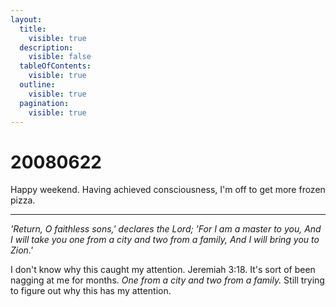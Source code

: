 ```yaml
---
layout:
  title:
    visible: true
  description:
    visible: false
  tableOfContents:
    visible: true
  outline:
    visible: true
  pagination:
    visible: true
---
```


# 20080622

Happy weekend. Having achieved consciousness, I'm off to get more frozen pizza.

***

_'Return, O faithless sons,' declares the Lord; 'For I am a master to you, And I will take you one from a city and two from a family, And I will bring you to Zion.'_

I don't know why this caught my attention. Jeremiah 3:18. It's sort of been nagging at me for months. _One from a city and two from a family._ Still trying to figure out why this has my attention.
